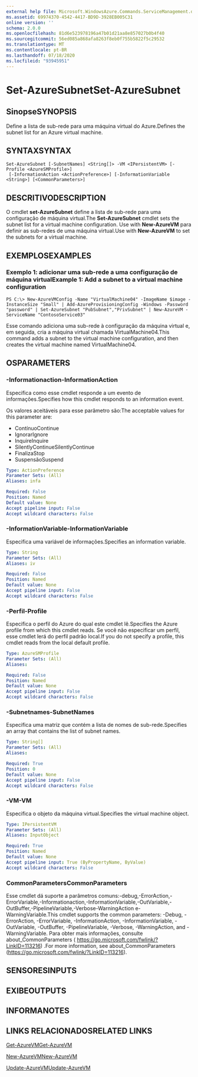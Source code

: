 ```yaml
---
external help file: Microsoft.WindowsAzure.Commands.ServiceManagement.dll-Help.xml
ms.assetid: 69974370-4542-4417-BD9D-3928EB005C31
online version: ''
schema: 2.0.0
ms.openlocfilehash: 81d6e523978196a47b01d21aa8e857027b0b4f40
ms.sourcegitcommit: 56ed085a868afa8263f8eb0f755b5822f5c29532
ms.translationtype: MT
ms.contentlocale: pt-BR
ms.lasthandoff: 07/18/2020
ms.locfileid: "93945951"
---
```

# <span data-ttu-id="41bbb-101">Set-AzureSubnet</span><span class="sxs-lookup"><span data-stu-id="41bbb-101">Set-AzureSubnet</span></span>

## <span data-ttu-id="41bbb-102">Sinopse</span><span class="sxs-lookup"><span data-stu-id="41bbb-102">SYNOPSIS</span></span>
<span data-ttu-id="41bbb-103">Define a lista de sub-rede para uma máquina virtual do Azure.</span><span class="sxs-lookup"><span data-stu-id="41bbb-103">Defines the subnet list for an Azure virtual machine.</span></span>

## <span data-ttu-id="41bbb-104">SYNTAX</span><span class="sxs-lookup"><span data-stu-id="41bbb-104">SYNTAX</span></span>

```
Set-AzureSubnet [-SubnetNames] <String[]> -VM <IPersistentVM> [-Profile <AzureSMProfile>]
 [-InformationAction <ActionPreference>] [-InformationVariable <String>] [<CommonParameters>]
```

## <span data-ttu-id="41bbb-105">DESCRITIVO</span><span class="sxs-lookup"><span data-stu-id="41bbb-105">DESCRIPTION</span></span>
<span data-ttu-id="41bbb-106">O cmdlet **set-AzureSubnet** define a lista de sub-rede para uma configuração de máquina virtual.</span><span class="sxs-lookup"><span data-stu-id="41bbb-106">The **Set-AzureSubnet** cmdlet sets the subnet list for a virtual machine configuration.</span></span>
<span data-ttu-id="41bbb-107">Use with **New-AzureVM** para definir as sub-redes de uma máquina virtual.</span><span class="sxs-lookup"><span data-stu-id="41bbb-107">Use with **New-AzureVM** to set the subnets for a virtual machine.</span></span>

## <span data-ttu-id="41bbb-108">EXEMPLOS</span><span class="sxs-lookup"><span data-stu-id="41bbb-108">EXAMPLES</span></span>

### <span data-ttu-id="41bbb-109">Exemplo 1: adicionar uma sub-rede a uma configuração de máquina virtual</span><span class="sxs-lookup"><span data-stu-id="41bbb-109">Example 1: Add a subnet to a virtual machine configuration</span></span>
```
PS C:\> New-AzureVMConfig -Name "VirtualMachine04" -ImageName $image -InstanceSize "Small" | Add-AzureProvisioningConfig -Windows -Password "password" | Set-AzureSubnet "PubSubnet","PrivSubnet" | New-AzureVM -ServiceName "ContosoService03"
```

<span data-ttu-id="41bbb-110">Esse comando adiciona uma sub-rede à configuração da máquina virtual e, em seguida, cria a máquina virtual chamada VirtualMachine04.</span><span class="sxs-lookup"><span data-stu-id="41bbb-110">This command adds a subnet to the virtual machine configuration, and then creates the virtual machine named VirtualMachine04.</span></span>

## <span data-ttu-id="41bbb-111">OS</span><span class="sxs-lookup"><span data-stu-id="41bbb-111">PARAMETERS</span></span>

### <span data-ttu-id="41bbb-112">-Informationaction</span><span class="sxs-lookup"><span data-stu-id="41bbb-112">-InformationAction</span></span>
<span data-ttu-id="41bbb-113">Especifica como esse cmdlet responde a um evento de informações.</span><span class="sxs-lookup"><span data-stu-id="41bbb-113">Specifies how this cmdlet responds to an information event.</span></span>

<span data-ttu-id="41bbb-114">Os valores aceitáveis para esse parâmetro são:</span><span class="sxs-lookup"><span data-stu-id="41bbb-114">The acceptable values for this parameter are:</span></span>

- <span data-ttu-id="41bbb-115">Contínuo</span><span class="sxs-lookup"><span data-stu-id="41bbb-115">Continue</span></span>
- <span data-ttu-id="41bbb-116">Ignorar</span><span class="sxs-lookup"><span data-stu-id="41bbb-116">Ignore</span></span>
- <span data-ttu-id="41bbb-117">Inquire</span><span class="sxs-lookup"><span data-stu-id="41bbb-117">Inquire</span></span>
- <span data-ttu-id="41bbb-118">SilentlyContinue</span><span class="sxs-lookup"><span data-stu-id="41bbb-118">SilentlyContinue</span></span>
- <span data-ttu-id="41bbb-119">Finaliza</span><span class="sxs-lookup"><span data-stu-id="41bbb-119">Stop</span></span>
- <span data-ttu-id="41bbb-120">Suspensão</span><span class="sxs-lookup"><span data-stu-id="41bbb-120">Suspend</span></span>

```yaml
Type: ActionPreference
Parameter Sets: (All)
Aliases: infa

Required: False
Position: Named
Default value: None
Accept pipeline input: False
Accept wildcard characters: False
```

### <span data-ttu-id="41bbb-121">-InformationVariable</span><span class="sxs-lookup"><span data-stu-id="41bbb-121">-InformationVariable</span></span>
<span data-ttu-id="41bbb-122">Especifica uma variável de informações.</span><span class="sxs-lookup"><span data-stu-id="41bbb-122">Specifies an information variable.</span></span>

```yaml
Type: String
Parameter Sets: (All)
Aliases: iv

Required: False
Position: Named
Default value: None
Accept pipeline input: False
Accept wildcard characters: False
```

### <span data-ttu-id="41bbb-123">-Perfil</span><span class="sxs-lookup"><span data-stu-id="41bbb-123">-Profile</span></span>
<span data-ttu-id="41bbb-124">Especifica o perfil do Azure do qual este cmdlet lê.</span><span class="sxs-lookup"><span data-stu-id="41bbb-124">Specifies the Azure profile from which this cmdlet reads.</span></span>
<span data-ttu-id="41bbb-125">Se você não especificar um perfil, esse cmdlet lerá do perfil padrão local.</span><span class="sxs-lookup"><span data-stu-id="41bbb-125">If you do not specify a profile, this cmdlet reads from the local default profile.</span></span>

```yaml
Type: AzureSMProfile
Parameter Sets: (All)
Aliases: 

Required: False
Position: Named
Default value: None
Accept pipeline input: False
Accept wildcard characters: False
```

### <span data-ttu-id="41bbb-126">-Subnetnames</span><span class="sxs-lookup"><span data-stu-id="41bbb-126">-SubnetNames</span></span>
<span data-ttu-id="41bbb-127">Especifica uma matriz que contém a lista de nomes de sub-rede.</span><span class="sxs-lookup"><span data-stu-id="41bbb-127">Specifies an array that contains the list of subnet names.</span></span>

```yaml
Type: String[]
Parameter Sets: (All)
Aliases: 

Required: True
Position: 0
Default value: None
Accept pipeline input: False
Accept wildcard characters: False
```

### <span data-ttu-id="41bbb-128">-VM</span><span class="sxs-lookup"><span data-stu-id="41bbb-128">-VM</span></span>
<span data-ttu-id="41bbb-129">Especifica o objeto da máquina virtual.</span><span class="sxs-lookup"><span data-stu-id="41bbb-129">Specifies the virtual machine object.</span></span>

```yaml
Type: IPersistentVM
Parameter Sets: (All)
Aliases: InputObject

Required: True
Position: Named
Default value: None
Accept pipeline input: True (ByPropertyName, ByValue)
Accept wildcard characters: False
```

### <span data-ttu-id="41bbb-130">CommonParameters</span><span class="sxs-lookup"><span data-stu-id="41bbb-130">CommonParameters</span></span>
<span data-ttu-id="41bbb-131">Esse cmdlet dá suporte a parâmetros comuns:-debug,-ErrorAction,-ErrorVariable,-Informationaction,-InformationVariable,-OutVariable,-OutBuffer,-PipelineVariable,-Verbose-WarningAction e-WarningVariable.</span><span class="sxs-lookup"><span data-stu-id="41bbb-131">This cmdlet supports the common parameters: -Debug, -ErrorAction, -ErrorVariable, -InformationAction, -InformationVariable, -OutVariable, -OutBuffer, -PipelineVariable, -Verbose, -WarningAction, and -WarningVariable.</span></span> <span data-ttu-id="41bbb-132">Para obter mais informações, consulte about_CommonParameters ( https://go.microsoft.com/fwlink/?LinkID=113216) .</span><span class="sxs-lookup"><span data-stu-id="41bbb-132">For more information, see about_CommonParameters (https://go.microsoft.com/fwlink/?LinkID=113216).</span></span>

## <span data-ttu-id="41bbb-133">SENSORES</span><span class="sxs-lookup"><span data-stu-id="41bbb-133">INPUTS</span></span>

## <span data-ttu-id="41bbb-134">EXIBE</span><span class="sxs-lookup"><span data-stu-id="41bbb-134">OUTPUTS</span></span>

## <span data-ttu-id="41bbb-135">INFORMA</span><span class="sxs-lookup"><span data-stu-id="41bbb-135">NOTES</span></span>

## <span data-ttu-id="41bbb-136">LINKS RELACIONADOS</span><span class="sxs-lookup"><span data-stu-id="41bbb-136">RELATED LINKS</span></span>

[<span data-ttu-id="41bbb-137">Get-AzureVM</span><span class="sxs-lookup"><span data-stu-id="41bbb-137">Get-AzureVM</span></span>](./Get-AzureVM.md)

[<span data-ttu-id="41bbb-138">New-AzureVM</span><span class="sxs-lookup"><span data-stu-id="41bbb-138">New-AzureVM</span></span>](./New-AzureVM.md)

[<span data-ttu-id="41bbb-139">Update-AzureVM</span><span class="sxs-lookup"><span data-stu-id="41bbb-139">Update-AzureVM</span></span>](./Update-AzureVM.md)


